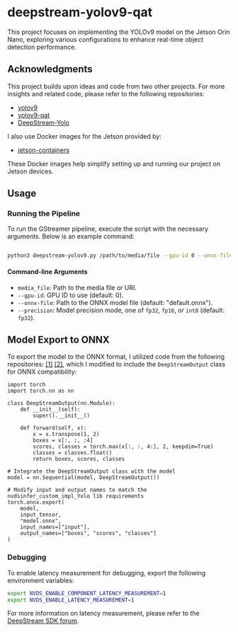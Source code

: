 
# deepstream-yolov9-qat

This project focuses on implementing the YOLOv9 model on the Jetson Orin Nano, exploring various configurations to enhance real-time object detection performance.

## Acknowledgments

This project builds upon ideas and code from two other projects. For more insights and related code, please refer to the following repositories:

- [yolov9](https://github.com/WongKinYiu/yolov9)
- [yolov9-qat](https://github.com/levipereira/yolov9-qat)
- [DeepStream-Yolo](https://github.com/marcoslucianops/DeepStream-Yolo)

I also use Docker images for the Jetson provided by:

- [jetson-containers](https://github.com/dusty-nv/jetson-containers)

These Docker images help simplify setting up and running our project on Jetson devices.
## Usage

### Running the Pipeline

To run the GStreamer pipeline, execute the script with the necessary arguments. Below is an example command:

```bash

python3 deepstream-yolov9.py /path/to/media/file --gpu-id 0 --onnx-file /path/to/onnx/file --precision fp32
```
#### Command-line Arguments

-   `media_file`: Path to the media file or URI.
-   `--gpu-id`: GPU ID to use (default: 0).
-   `--onnx-file`: Path to the ONNX model file (default: "default.onnx").
-   `--precision`: Model precision mode, one of `fp32`, `fp16`, or `int8` (default: `fp32`).

## Model Export to ONNX

To export the model to the ONNX format, I utilized code from the following repositories: [[1]](https://github.com/levipereira/yolov9-qat/blob/master/export_qat.py) [[2]](https://github.com/marcoslucianops/DeepStream-Yolo/tree/master), which I modified to include the `DeepStreamOutput` class for ONNX compatibility:

```python3
import torch
import torch.nn as nn

class DeepStreamOutput(nn.Module):
    def __init__(self):
        super().__init__()

    def forward(self, x):
        x = x.transpose(1, 2)
        boxes = x[:, :, :4]
        scores, classes = torch.max(x[:, :, 4:], 2, keepdim=True)
        classes = classes.float()
        return boxes, scores, classes

# Integrate the DeepStreamOutput class with the model
model = nn.Sequential(model, DeepStreamOutput())

# Modify input and output names to match the nvdsinfer_custom_impl_Yolo lib requirements
torch.onnx.export(
    model, 
    input_tensor, 
    "model.onnx", 
    input_names=["input"], 
    output_names=["boxes", "scores", "classes"]
)
```
### Debugging

To enable latency measurement for debugging, export the following environment variables:

```bash
export NVDS_ENABLE_COMPONENT_LATENCY_MEASUREMENT=1
export NVDS_ENABLE_LATENCY_MEASUREMENT=1
```
For more information on latency measurement, please refer to the [DeepStream SDK forum](https://forums.developer.nvidia.com/t/deepstream-sdk-faq/80236/10).
